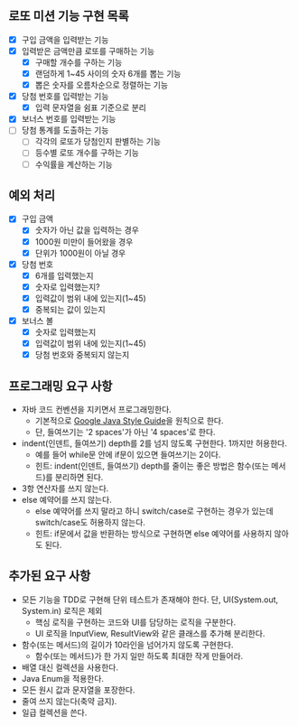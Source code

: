 ## 로또 미션 기능 구현 목록

- [x] 구입 금액을 입력받는 기능
- [x] 입력받은 금액만큼 로또를 구매하는 기능
    - [x] 구매할 개수를 구하는 기능
    - [x] 랜덤하게 1~45 사이의 숫자 6개를 뽑는 기능
    - [x] 뽑은 숫자를 오름차순으로 정렬하는 기능
- [x] 당첨 번호를 입력받는 기능
    - [x] 입력 문자열을 쉼표 기준으로 분리
- [x] 보너스 번호를 입력받는 기능
- [ ] 당첨 통계를 도출하는 기능
    - [ ] 각각의 로또가 당첨인지 판별하는 기능
    - [ ] 등수별 로또 개수를 구하는 기능
    - [ ] 수익률을 계산하는 기능

## 예외 처리

- [x] 구입 금액
    - [x] 숫자가 아닌 값을 입력하는 경우
    - [x] 1000원 미만이 들어왔을 경우
    - [x] 단위가 1000원이 아닐 경우
- [x] 당첨 번호
    - [x] 6개를 입력했는지
    - [x] 숫자로 입력했는지?
    - [x] 입력값이 범위 내에 있는지(1~45)
    - [x] 중복되는 값이 있는지
- [x] 보너스 볼
    - [x] 숫자로 입력했는지
    - [x] 입력값이 범위 내에 있는지(1~45)
    - [x] 당첨 번호와 중복되지 않는지

## 프로그래밍 요구 사항

- 자바 코드 컨벤션을 지키면서 프로그래밍한다.
    - 기본적으로 [Google Java Style Guide](https://google.github.io/styleguide/javaguide.html)을 원칙으로 한다.
    - 단, 들여쓰기는 '2 spaces'가 아닌 '4 spaces'로 한다.
- indent(인덴트, 들여쓰기) depth를 2를 넘지 않도록 구현한다. 1까지만 허용한다.
    - 예를 들어 while문 안에 if문이 있으면 들여쓰기는 2이다.
    - 힌트: indent(인덴트, 들여쓰기) depth를 줄이는 좋은 방법은 함수(또는 메서드)를 분리하면 된다.
- 3항 연산자를 쓰지 않는다.
- else 예약어를 쓰지 않는다.
    - else 예약어를 쓰지 말라고 하니 switch/case로 구현하는 경우가 있는데 switch/case도 허용하지 않는다.
    - 힌트: if문에서 값을 반환하는 방식으로 구현하면 else 예약어를 사용하지 않아도 된다.

## 추가된 요구 사항

- 모든 기능을 TDD로 구현해 단위 테스트가 존재해야 한다. 단, UI(System.out, System.in) 로직은 제외
    - 핵심 로직을 구현하는 코드와 UI를 담당하는 로직을 구분한다.
    - UI 로직을 InputView, ResultView와 같은 클래스를 추가해 분리한다.
- 함수(또는 메서드)의 길이가 10라인을 넘어가지 않도록 구현한다.
    - 함수(또는 메서드)가 한 가지 일만 하도록 최대한 작게 만들어라.
- 배열 대신 컬렉션을 사용한다.
- Java Enum을 적용한다.
- 모든 원시 값과 문자열을 포장한다.
- 줄여 쓰지 않는다(축약 금지).
- 일급 컬렉션을 쓴다.

